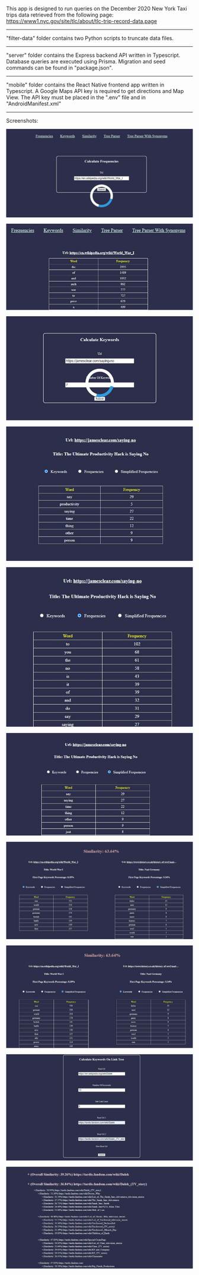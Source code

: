 This app is designed to run queries on the December 2020 New York Taxi trips data
retrieved from the following page: https://www1.nyc.gov/site/tlc/about/tlc-trip-record-data.page


-------------------------------------


"filter-data" folder contains two Python scripts to truncate data files.


-------------------------------------


"server" folder contains the Express backend API written in Typescript.
Database queries are executed using Prisma. 
Migration and seed commands can be found in "package.json".


-------------------------------------


"mobile" folder contains the React Native frontend app written in Typescript.
A Google Maps API key is required to get directions and Map View.
The API key must be placed in the ".env" file and in "AndroidManifest.xml"


-------------------------------------


Screenshots:


![](https://github.com/Huseyin-Yilmaz-98/web-indexer/blob/main/screenshots/0.jpg?raw=true)


![](https://github.com/Huseyin-Yilmaz-98/web-indexer/blob/main/screenshots/1.jpg?raw=true)


![](https://github.com/Huseyin-Yilmaz-98/web-indexer/blob/main/screenshots/2.jpg?raw=true)


![](https://github.com/Huseyin-Yilmaz-98/web-indexer/blob/main/screenshots/3.jpg?raw=true)


![](https://github.com/Huseyin-Yilmaz-98/web-indexer/blob/main/screenshots/4.jpg?raw=true)


![](https://github.com/Huseyin-Yilmaz-98/web-indexer/blob/main/screenshots/5.jpg?raw=true)


![](https://github.com/Huseyin-Yilmaz-98/web-indexer/blob/main/screenshots/6.jpg?raw=true)


![](https://github.com/Huseyin-Yilmaz-98/web-indexer/blob/main/screenshots/7.jpg?raw=true)


![](https://github.com/Huseyin-Yilmaz-98/web-indexer/blob/main/screenshots/8.jpg?raw=true)


![](https://github.com/Huseyin-Yilmaz-98/web-indexer/blob/main/screenshots/9.jpg?raw=true)